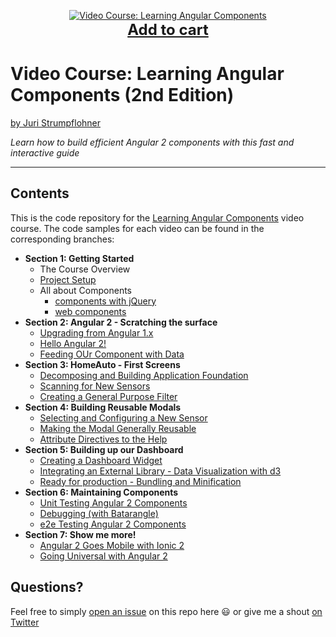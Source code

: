 <p align="center">
  <a href="https://goo.gl/zrGX8K">
    <img src="https://juristr.com/blog/assets/imgs/banner-learning-angular-components.jpg" alt="Video Course: Learning Angular Components" />
  </a>
  <br />
  <a href="https://goo.gl/zrGX8K" style="font-size:24px;font-weight:bold">Add to cart</a>
</p>


# Video Course: Learning Angular Components (2nd Edition)

[by Juri Strumpflohner](https://twitter.com/juristr)

_Learn how to build efficient Angular 2 components with this fast and interactive guide_

---

## Contents

This is the code repository for the [Learning Angular Components](https://goo.gl/zrGX8K) video course. The code
samples for each video can be found in the corresponding branches:

- **Section 1: Getting Started**
  - The Course Overview
  - [Project Setup](https://github.com/juristr/learning-angular-components-course/tree/1.2-project-setup)
  - All about Components
    - [components with jQuery](https://github.com/juristr/learning-angular-components-course/tree/1.3.1-jquery-component)
    - [web components](https://github.com/juristr/learning-angular-components-course/tree/1.3.2-vanilla-components)
- **Section 2: Angular 2 - Scratching the surface**
  - [Upgrading from Angular 1.x](https://github.com/juristr/learning-angular-components-course/tree/2.1-upgrade-ng-1)
  - [Hello Angular 2!](https://github.com/juristr/learning-angular-components-course/tree/2.2-hello-angular2)
  - [Feeding OUr Component with Data](https://github.com/juristr/learning-angular-components-course/tree/2.3-feeding-with-data)
- **Section 3: HomeAuto - First Screens**
  - [Decomposing and Building Application Foundation](https://github.com/juristr/learning-angular-components-course/tree/3.1-decompose-app-foundation)
  - [Scanning for New Sensors](https://github.com/juristr/learning-angular-components-course/tree/3.2-scanning-new-sensors)
  - [Creating a General Purpose Filter](https://github.com/juristr/learning-angular-components-course/tree/3.3-general-purpose-filter)
- **Section 4: Building Reusable Modals**
  - [Selecting and Configuring a New Sensor](https://github.com/juristr/learning-angular-components-course/tree/4.1-configure-sensor)
  - [Making the Modal Generally Reusable](https://github.com/juristr/learning-angular-components-course/tree/4.2-modal-reusable)
  - [Attribute Directives to the Help](https://github.com/juristr/learning-angular-components-course/tree/4.3-attribute-directives)
- **Section 5: Building up our Dashboard**
  - [Creating a Dashboard Widget](https://github.com/juristr/learning-angular-components-course/tree/5.1-create-dashboard-widget)
  - [Integrating an External Library - Data Visualization with d3](https://github.com/juristr/learning-angular-components-course/tree/5.2-integrate-d3)
  - [Ready for production - Bundling and Minification](https://github.com/juristr/learning-angular-components-course/tree/5.3-ready-for-production)
- **Section 6: Maintaining Components**
  - [Unit Testing Angular 2 Components](https://github.com/juristr/learning-angular-components-course/tree/6.1-unittesting)
  - [Debugging (with Batarangle)](https://github.com/juristr/learning-angular-components-course/tree/6.2-debugging)
  - [e2e Testing Angular 2 Components](https://github.com/juristr/learning-angular-components-course/tree/6.3-ui-testing-protractor)
- **Section 7: Show me more!**
  - [Angular 2 Goes Mobile with Ionic 2](https://github.com/juristr/learning-angular-components-course/tree/7.1-ionic)
  - [Going Universal with Angular 2](https://github.com/juristr/learning-angular-components-course/tree/7.2-angular-universal)

## Questions?

Feel free to simply [open an issue](https://github.com/juristr/learning-angular-components-course/issues) on this repo here :smiley: or give me a shout [on Twitter](https://twitter.com/juristr)
